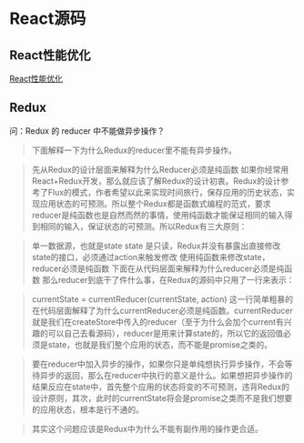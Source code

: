 # React源码

## React性能优化
[React性能优化](https://juejin.cn/post/6935584878071119885)

## Redux
问：Redux 的 reducer 中不能做异步操作？

>下面解释一下为什么Redux的reducer里不能有异步操作。

>先从Redux的设计层面来解释为什么Reducer必须是纯函数
如果你经常用React+Redux开发，那么就应该了解Redux的设计初衷。Redux的设计参考了Flux的模式，作者希望以此来实现时间旅行，保存应用的历史状态，实现应用状态的可预测。所以整个Redux都是函数式编程的范式，要求reducer是纯函数也是自然而然的事情，使用纯函数才能保证相同的输入得到相同的输入，保证状态的可预测。所以Redux有三大原则：

>单一数据源，也就是state
state 是只读，Redux并没有暴露出直接修改state的接口，必须通过action来触发修改
使用纯函数来修改state，reducer必须是纯函数
下面在从代码层面来解释为什么reducer必须是纯函数
那么reducer到底干了件什么事，在Redux的源码中只用了一行来表示：

>currentState = currentReducer(currentState, action)
这一行简单粗暴的在代码层面解释了为什么currentReducer必须是纯函数。currentReducer就是我们在createStore中传入的reducer（至于为什么会加个current有兴趣的可以自己去看源码），reducer是用来计算state的，所以它的返回值必须是state，也就是我们整个应用的状态，而不能是promise之类的。

>要在reducer中加入异步的操作，如果你只是单纯想执行异步操作，不会等待异步的返回，那么在reducer中执行的意义是什么。如果想把异步操作的结果反应在state中，首先整个应用的状态将变的不可预测，违背Redux的设计原则，其次，此时的currentState将会是promise之类而不是我们想要的应用状态，根本是行不通的。

>其实这个问题应该是Redux中为什么不能有副作用的操作更合适。

